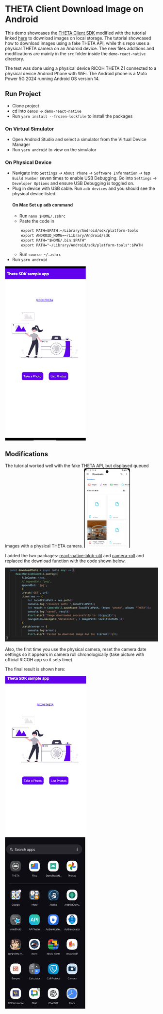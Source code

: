 # THETA Client Download Image on Android

This demo showcases the [THETA Client SDK](https://github.com/ricohapi/theta-client) modified with the tutorial linked [here](https://community.theta360.guide/t/download-images-from-url-using-react-native-and-theta-client/9800) to download images on local storage. The tutorial showcased how to download images using a fake THETA API, while this repo uses a physical THETA camera on an Android device. The new files additions and modifications are mainly in the `src` folder inside the `demo-react-native` directory.

The test was done using a physical device RICOH THETA Z1 connected to a physical device Android Phone with WiFi.  The Android phone is a Moto Power 5G 2024
running Android OS version 14.

## Run Project
* Clone project
* cd into `demos` → `demo-react-native` 
* Run `yarn install --frozen-lockfile` to install the packages

### On Virtual Simulator
* Open Android Studio and select a simulator from the Virtual Device
Manager
* Run `yarn android` to view on the simulator

### On Physical Device
* Navigate into `Settings` → `About Phone` → `Software Information` →
tap `Build Number` seven times to enable USB Debugging. Go into `Settings` → `Developer Options` and ensure USB Debugging is toggled on.
* Plug in device with USB cable. Run `adb devices` and you should see the physical device listed. 
    #### On Mac Set up adb command
    * Run `nano $HOME/.zshrc`
    * Paste the code in
    ```   
        export PATH=$PATH:~/Library/Android/sdk/platform-tools
        export ANDROID_HOME=~/Library/Android/sdk
        export PATH="$HOME/.bin:$PATH"
        export PATH="~/Library/Android/sdk/platform-tools":$PATH  
    ```
    * Run `source ~/.zshrc`
* Run `yarn android`

![take-photo](readme_assets/take-photo.gif)

## Modifications
The tutorial worked well with the fake THETA API, but displayed queued images with a physical THETA camera. <img src="readme_assets/queued.png" width="30%" /> 

I added the two packages: [react-native-blob-util](https://github.com/RonRadtke/react-native-blob-util) and [camera-roll](https://www.npmjs.com/package/@react-native-camera-roll/camera-roll) and replaced the download function with the code shown below.

<img src="readme_assets/downloadphoto.png">

Also, the first time you use the physical camera, reset the camera date settings so it appears in camera roll chronologically (take picture with official RICOH app so it sets time).

The final result is shown here:

![download](readme_assets/download.gif) ![view-photo](readme_assets/view-photo.gif)

    
